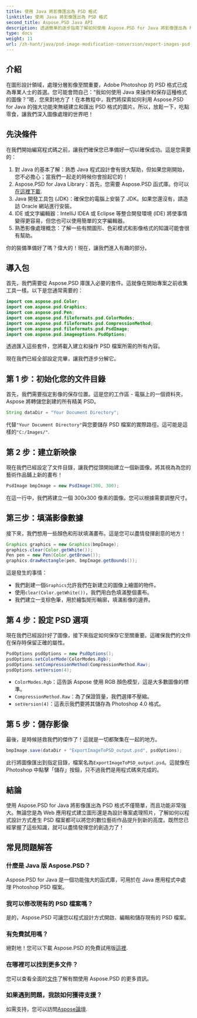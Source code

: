 ```yaml
---
title: 使用 Java 將影像匯出為 PSD 格式
linktitle: 使用 Java 將影像匯出為 PSD 格式
second_title: Aspose.PSD Java API
description: 透過簡單的逐步指南了解如何使用 Aspose.PSD for Java 將影像匯出為 PSD 格式。非常適合開發人員和平面設計師。
type: docs
weight: 11
url: /zh-hant/java/psd-image-modification-conversion/export-images-psd-format/
---
```

## 介紹

在圖形設計領域，處理分層影像至關重要，Adobe Photoshop 的 PSD 格式已成為專業人士的首選。您可能會問自己：“我如何使用 Java 來操作和保存這種格式的圖像？”嗯，您來對地方了！在本教程中，我們將探索如何利用 Aspose.PSD for Java 的強大功能來無縫建立和匯出 PSD 格式的圖片。所以，放鬆一下，吃點零食，讓我們深入圖像處理的世界吧！

## 先決條件

在我們開始編寫程式碼之前，讓我們確保您已準備好一切以確保成功。這是您需要的：

1. 對 Java 的基本了解：熟悉 Java 程式設計會有很大幫助，但如果您剛開始，您不必擔心；當我們一起走的時候你會撿起它的！
2.  Aspose.PSD for Java Library：首先，您需要 Aspose.PSD 函式庫。你可以[在這裡下載](https://releases.aspose.com/psd/java/).
3. Java 開發工具包 (JDK)：確保您的電腦上安裝了 JDK。如果您還沒有，請造訪 Oracle 網站進行安裝。
4. IDE 或文字編輯器：IntelliJ IDEA 或 Eclipse 等整合開發環境 (IDE) 將使事情變得更容易，但您也可以使用簡單的文字編輯器。
5. 熟悉影像處理概念：了解一些有關圖形、色彩模式和影像格式的知識可能會很有幫助。

你的裝備準備好了嗎？偉大的！現在，讓我們進入有趣的部分。

## 導入包

首先，我們需要從 Aspose.PSD 庫匯入必要的套件。這就像在開始專案之前收集工具一樣。以下是您通常需要的：

```java
import com.aspose.psd.Color;
import com.aspose.psd.Graphics;
import com.aspose.psd.Pen;
import com.aspose.psd.fileformats.psd.ColorModes;
import com.aspose.psd.fileformats.psd.CompressionMethod;
import com.aspose.psd.fileformats.psd.PsdImage;
import com.aspose.psd.imageoptions.PsdOptions;
```

透過匯入這些套件，您將載入建立和操作 PSD 檔案所需的所有內容。

現在我們已經全部設定完畢，讓我們逐步分解它。 

## 第 1 步：初始化您的文件目錄

首先，我們需要指定影像的保存位置。這是您的工作區 - 電腦上的一個資料夾，Aspose 將轉儲您創建的所有精美 PSD。

```java
String dataDir = "Your Document Directory";
```
代替`"Your Document Directory"`與您要儲存 PSD 檔案的實際路徑。這可能是這樣的`"C:/Images/"`. 

## 第 2 步：建立新映像

現在我們已經設定了文件目錄，讓我們從頭開始建立一個新圖像。將其視為為您的藝術作品鋪上新的畫布！

```java
PsdImage bmpImage = new PsdImage(300, 300);
```
在這一行中，我們將建立一個 300x300 像素的圖像。您可以根據需要調整尺寸。 

## 第三步：填滿影像數據

接下來，我們想用一些顏色和形狀填滿畫布。這是您可以盡情發揮創意的地方！

```java
Graphics graphics = new Graphics(bmpImage);
graphics.clear(Color.getWhite());
Pen pen = new Pen(Color.getBrown());
graphics.drawRectangle(pen, bmpImage.getBounds());
```
這是發生的事情：
- 我們創建一個`Graphics`允許我們在新建立的圖像上繪圖的物件。
- 使用`clear(Color.getWhite())`，我們用白色填滿整個畫布。
- 我們建立一支棕色筆，用於繪製矩形輪廓，填滿影像的邊界。

## 第 4 步：設定 PSD 選項

現在我們已經設計好了圖像，接下來指定如何保存它至關重要。這確保我們的文件在保存時保留正確的屬性。

```java
PsdOptions psdOptions = new PsdOptions();
psdOptions.setColorMode(ColorModes.Rgb);
psdOptions.setCompressionMethod(CompressionMethod.Raw);
psdOptions.setVersion(4);
```
- `ColorModes.Rgb`：這告訴 Aspose 使用 RGB 顏色模型，這是大多數圖像的標準。
- `CompressionMethod.Raw`：為了保證質量，我們選擇不壓縮。
- `setVersion(4)`：這表示我們要將其儲存為 Photoshop 4.0 格式。

## 第 5 步：儲存影像

最後，是時候拯救我們的傑作了！這就是一切都聚集在一起的地方。 

```java
bmpImage.save(dataDir + "ExportImageToPSD_output.psd", psdOptions);
```
此行將圖像匯出到指定目錄，檔案名為`ExportImageToPSD_output.psd`。這就像在 Photoshop 中點擊「儲存」按鈕，只不過我們是用程式碼來完成的。

## 結論

使用 Aspose.PSD for Java 將影像匯出為 PSD 格式不僅簡單，而且功能非常強大。無論您是為 Web 應用程式建立圖形還是為設計專案處理照片，了解如何以程式設計方式產生 PSD 檔案都可以將您的數位藝術作品提升到新的高度。既然您已經掌握了這些知識，就可以盡情發揮您的創造力了！

## 常見問題解答

### 什麼是 Java 版 Aspose.PSD？
Aspose.PSD for Java 是一個功能強大的函式庫，可用於在 Java 應用程式中處理 Photoshop PSD 檔案。

### 我可以修改現有的 PSD 檔案嗎？
是的，Aspose.PSD 可讓您以程式設計方式開啟、編輯和儲存現有的 PSD 檔案。

### 有免費試用嗎？
絕對地！您可以下載 Aspose.PSD 的免費試用版[這裡](https://releases.aspose.com/).

### 在哪裡可以找到更多文件？
您可以查看全面的[文件](https://reference.aspose.com/psd/java/)了解有關使用 Aspose.PSD 的更多資訊。

### 如果遇到問題，我該如何獲得支援？
如需支持，您可以訪問[Aspose論壇](https://forum.aspose.com/c/psd/34).